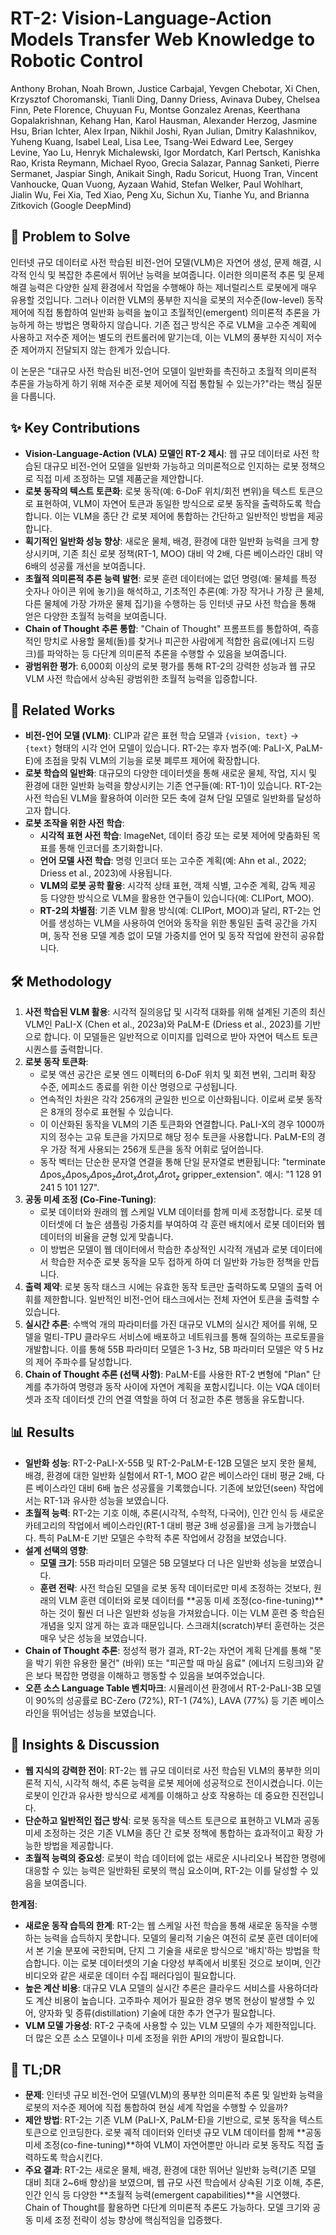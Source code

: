 # RT-2: Vision-Language-Action Models Transfer Web Knowledge to Robotic Control

Anthony Brohan, Noah Brown, Justice Carbajal, Yevgen Chebotar, Xi Chen, Krzysztof Choromanski, Tianli Ding, Danny Driess, Avinava Dubey, Chelsea Finn, Pete Florence, Chuyuan Fu, Montse Gonzalez Arenas, Keerthana Gopalakrishnan, Kehang Han, Karol Hausman, Alexander Herzog, Jasmine Hsu, Brian Ichter, Alex Irpan, Nikhil Joshi, Ryan Julian, Dmitry Kalashnikov, Yuheng Kuang, Isabel Leal, Lisa Lee, Tsang-Wei Edward Lee, Sergey Levine, Yao Lu, Henryk Michalewski, Igor Mordatch, Karl Pertsch, Kanishka Rao, Krista Reymann, Michael Ryoo, Grecia Salazar, Pannag Sanketi, Pierre Sermanet, Jaspiar Singh, Anikait Singh, Radu Soricut, Huong Tran, Vincent Vanhoucke, Quan Vuong, Ayzaan Wahid, Stefan Welker, Paul Wohlhart, Jialin Wu, Fei Xia, Ted Xiao, Peng Xu, Sichun Xu, Tianhe Yu, and Brianna Zitkovich (Google DeepMind)

## 🧩 Problem to Solve

인터넷 규모 데이터로 사전 학습된 비전-언어 모델(VLM)은 자연어 생성, 문제 해결, 시각적 인식 및 복잡한 추론에서 뛰어난 능력을 보여줍니다. 이러한 의미론적 추론 및 문제 해결 능력은 다양한 실제 환경에서 작업을 수행해야 하는 제너럴리스트 로봇에게 매우 유용할 것입니다. 그러나 이러한 VLM의 풍부한 지식을 로봇의 저수준(low-level) 동작 제어에 직접 통합하여 일반화 능력을 높이고 초월적인(emergent) 의미론적 추론을 가능하게 하는 방법은 명확하지 않습니다. 기존 접근 방식은 주로 VLM을 고수준 계획에 사용하고 저수준 제어는 별도의 컨트롤러에 맡기는데, 이는 VLM의 풍부한 지식이 저수준 제어까지 전달되지 않는 한계가 있습니다.

이 논문은 "대규모 사전 학습된 비전-언어 모델이 일반화를 촉진하고 초월적 의미론적 추론을 가능하게 하기 위해 저수준 로봇 제어에 직접 통합될 수 있는가?"라는 핵심 질문을 다룹니다.

## ✨ Key Contributions

- **Vision-Language-Action (VLA) 모델인 RT-2 제시**: 웹 규모 데이터로 사전 학습된 대규모 비전-언어 모델을 일반화 가능하고 의미론적으로 인지하는 로봇 정책으로 직접 미세 조정하는 모델 제품군을 제안합니다.
- **로봇 동작의 텍스트 토큰화**: 로봇 동작(예: 6-DoF 위치/회전 변위)을 텍스트 토큰으로 표현하여, VLM이 자연어 토큰과 동일한 방식으로 로봇 동작을 출력하도록 학습합니다. 이는 VLM을 종단 간 로봇 제어에 통합하는 간단하고 일반적인 방법을 제공합니다.
- **획기적인 일반화 성능 향상**: 새로운 물체, 배경, 환경에 대한 일반화 능력을 크게 향상시키며, 기존 최신 로봇 정책(RT-1, MOO) 대비 약 2배, 다른 베이스라인 대비 약 6배의 성공률 개선을 보여줍니다.
- **초월적 의미론적 추론 능력 발현**: 로봇 훈련 데이터에는 없던 명령(예: 물체를 특정 숫자나 아이콘 위에 놓기)을 해석하고, 기초적인 추론(예: 가장 작거나 가장 큰 물체, 다른 물체에 가장 가까운 물체 집기)을 수행하는 등 인터넷 규모 사전 학습을 통해 얻은 다양한 초월적 능력을 보여줍니다.
- **Chain of Thought 추론 통합**: "Chain of Thought" 프롬프트를 통합하여, 즉흥적인 망치로 사용할 물체(돌)를 찾거나 피곤한 사람에게 적합한 음료(에너지 드링크)를 파악하는 등 다단계 의미론적 추론을 수행할 수 있음을 보여줍니다.
- **광범위한 평가**: 6,000회 이상의 로봇 평가를 통해 RT-2의 강력한 성능과 웹 규모 VLM 사전 학습에서 상속된 광범위한 초월적 능력을 입증합니다.

## 📎 Related Works

- **비전-언어 모델 (VLM)**: CLIP과 같은 표현 학습 모델과 `{vision, text}` $\rightarrow$ `{text}` 형태의 시각 언어 모델이 있습니다. RT-2는 후자 범주(예: PaLI-X, PaLM-E)에 초점을 맞춰 VLM의 기능을 로봇 폐루프 제어에 확장합니다.
- **로봇 학습의 일반화**: 대규모의 다양한 데이터셋을 통해 새로운 물체, 작업, 지시 및 환경에 대한 일반화 능력을 향상시키는 기존 연구들(예: RT-1)이 있습니다. RT-2는 사전 학습된 VLM을 활용하여 이러한 모든 축에 걸쳐 단일 모델로 일반화를 달성하고자 합니다.
- **로봇 조작을 위한 사전 학습**:
  - **시각적 표현 사전 학습**: ImageNet, 데이터 증강 또는 로봇 제어에 맞춤화된 목표를 통해 인코더를 초기화합니다.
  - **언어 모델 사전 학습**: 명령 인코더 또는 고수준 계획(예: Ahn et al., 2022; Driess et al., 2023)에 사용됩니다.
  - **VLM의 로봇 공학 활용**: 시각적 상태 표현, 객체 식별, 고수준 계획, 감독 제공 등 다양한 방식으로 VLM을 활용한 연구들이 있습니다(예: CLIPort, MOO).
  - **RT-2의 차별점**: 기존 VLM 활용 방식(예: CLIPort, MOO)과 달리, RT-2는 언어를 생성하는 VLM을 사용하여 언어와 동작을 위한 통일된 출력 공간을 가지며, 동작 전용 모델 계층 없이 모델 가중치를 언어 및 동작 작업에 완전히 공유합니다.

## 🛠️ Methodology

1. **사전 학습된 VLM 활용**: 시각적 질의응답 및 시각적 대화를 위해 설계된 기존의 최신 VLM인 PaLI-X (Chen et al., 2023a)와 PaLM-E (Driess et al., 2023)를 기반으로 합니다. 이 모델들은 일반적으로 이미지를 입력으로 받아 자연어 텍스트 토큰 시퀀스를 출력합니다.
2. **로봇 동작 토큰화**:
   - 로봇 액션 공간은 로봇 엔드 이펙터의 6-DoF 위치 및 회전 변위, 그리퍼 확장 수준, 에피소드 종료를 위한 이산 명령으로 구성됩니다.
   - 연속적인 차원은 각각 256개의 균일한 빈으로 이산화됩니다. 이로써 로봇 동작은 8개의 정수로 표현될 수 있습니다.
   - 이 이산화된 동작을 VLM의 기존 토큰화와 연결합니다. PaLI-X의 경우 1000까지의 정수는 고유 토큰을 가지므로 해당 정수 토큰을 사용합니다. PaLM-E의 경우 가장 적게 사용되는 256개 토큰을 동작 어휘로 덮어씁니다.
   - 동작 벡터는 단순한 문자열 연결을 통해 단일 문자열로 변환됩니다: "terminate $\Delta \text{pos}_x \Delta \text{pos}_y \Delta \text{pos}_z \Delta \text{rot}_x \Delta \text{rot}_y \Delta \text{rot}_z$ gripper_extension". 예시: "1 128 91 241 5 101 127".
3. **공동 미세 조정 (Co-Fine-Tuning)**:
   - 로봇 데이터와 원래의 웹 스케일 VLM 데이터를 함께 미세 조정합니다. 로봇 데이터셋에 더 높은 샘플링 가중치를 부여하여 각 훈련 배치에서 로봇 데이터와 웹 데이터의 비율을 균형 있게 맞춥니다.
   - 이 방법은 모델이 웹 데이터에서 학습한 추상적인 시각적 개념과 로봇 데이터에서 학습한 저수준 로봇 동작을 모두 접하게 하여 더 일반화 가능한 정책을 만듭니다.
4. **출력 제약**: 로봇 동작 태스크 시에는 유효한 동작 토큰만 출력하도록 모델의 출력 어휘를 제한합니다. 일반적인 비전-언어 태스크에서는 전체 자연어 토큰을 출력할 수 있습니다.
5. **실시간 추론**: 수백억 개의 파라미터를 가진 대규모 VLM의 실시간 제어를 위해, 모델을 멀티-TPU 클라우드 서비스에 배포하고 네트워크를 통해 질의하는 프로토콜을 개발합니다. 이를 통해 55B 파라미터 모델은 1-3 Hz, 5B 파라미터 모델은 약 5 Hz의 제어 주파수를 달성합니다.
6. **Chain of Thought 추론 (선택 사항)**: PaLM-E를 사용한 RT-2 변형에 "Plan" 단계를 추가하여 명령과 동작 사이에 자연어 계획을 포함시킵니다. 이는 VQA 데이터셋과 조작 데이터셋 간의 연결 역할을 하여 더 정교한 추론 행동을 유도합니다.

## 📊 Results

- **일반화 성능**: RT-2-PaLI-X-55B 및 RT-2-PaLM-E-12B 모델은 보지 못한 물체, 배경, 환경에 대한 일반화 실험에서 RT-1, MOO 같은 베이스라인 대비 평균 2배, 다른 베이스라인 대비 6배 높은 성공률을 기록했습니다. 기존에 보았던(seen) 작업에서는 RT-1과 유사한 성능을 보였습니다.
- **초월적 능력**: RT-2는 기호 이해, 추론(시각적, 수학적, 다국어), 인간 인식 등 새로운 카테고리의 작업에서 베이스라인(RT-1 대비 평균 3배 성공률)을 크게 능가했습니다. 특히 PaLM-E 기반 모델은 수학적 추론 작업에서 강점을 보였습니다.
- **설계 선택의 영향**:
  - **모델 크기**: 55B 파라미터 모델은 5B 모델보다 더 나은 일반화 성능을 보였습니다.
  - **훈련 전략**: 사전 학습된 모델을 로봇 동작 데이터로만 미세 조정하는 것보다, 원래의 VLM 훈련 데이터와 로봇 데이터를 **공동 미세 조정(co-fine-tuning)**하는 것이 훨씬 더 나은 일반화 성능을 가져왔습니다. 이는 VLM 훈련 중 학습된 개념을 잊지 않게 하는 효과 때문입니다. 스크래치(scratch)부터 훈련하는 것은 매우 낮은 성능을 보였습니다.
- **Chain of Thought 추론**: 정성적 평가 결과, RT-2는 자연어 계획 단계를 통해 "못을 박기 위한 유용한 물건" (바위) 또는 "피곤할 때 마실 음료" (에너지 드링크)와 같은 보다 복잡한 명령을 이해하고 행동할 수 있음을 보여주었습니다.
- **오픈 소스 Language Table 벤치마크**: 시뮬레이션 환경에서 RT-2-PaLI-3B 모델이 90%의 성공률로 BC-Zero (72%), RT-1 (74%), LAVA (77%) 등 기존 베이스라인을 뛰어넘는 성능을 보였습니다.

## 🧠 Insights & Discussion

- **웹 지식의 강력한 전이**: RT-2는 웹 규모 데이터로 사전 학습된 VLM의 풍부한 의미론적 지식, 시각적 해석, 추론 능력을 로봇 제어에 성공적으로 전이시켰습니다. 이는 로봇이 인간과 유사한 방식으로 세계를 이해하고 상호 작용하는 데 중요한 진전입니다.
- **단순하고 일반적인 접근 방식**: 로봇 동작을 텍스트 토큰으로 표현하고 VLM과 공동 미세 조정하는 것은 기존 VLM을 종단 간 로봇 정책에 통합하는 효과적이고 확장 가능한 방법을 제공합니다.
- **초월적 능력의 중요성**: 로봇이 학습 데이터에 없는 새로운 시나리오나 복잡한 명령에 대응할 수 있는 능력은 일반화된 로봇의 핵심 요소이며, RT-2는 이를 달성할 수 있음을 보여줍니다.

**한계점**:

- **새로운 동작 습득의 한계**: RT-2는 웹 스케일 사전 학습을 통해 새로운 동작을 수행하는 능력을 습득하지 못합니다. 모델의 물리적 기술은 여전히 로봇 훈련 데이터에서 본 기술 분포에 국한되며, 단지 그 기술을 새로운 방식으로 '배치'하는 방법을 학습합니다. 이는 로봇 데이터셋의 기술 다양성 부족에서 비롯된 것으로 보이며, 인간 비디오와 같은 새로운 데이터 수집 패러다임이 필요합니다.
- **높은 계산 비용**: 대규모 VLA 모델의 실시간 추론은 클라우드 서비스를 사용하더라도 계산 비용이 높습니다. 고주파수 제어가 필요한 경우 병목 현상이 발생할 수 있어, 양자화 및 증류(distillation) 기술에 대한 추가 연구가 필요합니다.
- **VLM 모델 가용성**: RT-2 구축에 사용할 수 있는 VLM 모델의 수가 제한적입니다. 더 많은 오픈 소스 모델이나 미세 조정을 위한 API의 개방이 필요합니다.

## 📌 TL;DR

- **문제**: 인터넷 규모 비전-언어 모델(VLM)의 풍부한 의미론적 추론 및 일반화 능력을 로봇의 저수준 제어에 직접 통합하여 현실 세계 작업을 수행할 수 있을까?
- **제안 방법**: RT-2는 기존 VLM (PaLI-X, PaLM-E)을 기반으로, 로봇 동작을 텍스트 토큰으로 인코딩한다. 로봇 궤적 데이터와 인터넷 규모 VLM 데이터를 함께 **공동 미세 조정(co-fine-tuning)**하여 VLM이 자연어뿐만 아니라 로봇 동작도 직접 출력하도록 학습시킨다.
- **주요 결과**: RT-2는 새로운 물체, 배경, 환경에 대한 뛰어난 일반화 능력(기존 모델 대비 최대 2~6배 향상)을 보였으며, 웹 규모 사전 학습에서 상속된 기호 이해, 추론, 인간 인식 등 다양한 **초월적 능력(emergent capabilities)**을 시연했다. Chain of Thought를 활용하면 다단계 의미론적 추론도 가능하다. 모델 크기와 공동 미세 조정 전략이 성능 향상에 핵심적임을 입증했다.
